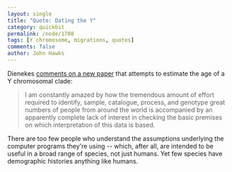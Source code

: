 ```yaml
---
layout: single 
title: "Quote: Dating the Y" 
category: quickbit
permalink: /node/1708
tags: [Y chromosome, migrations, quotes] 
comments: false 
author: John Hawks 
---
```


Dienekes <a href="http://dienekes.blogspot.com/2008/10/60000-year-old-y-chromosome-haplogroup.html">comments on a new paper</a> that attempts to estimate the age of a Y chromosomal clade: 

<blockquote>I am constantly amazed by how the tremendous amount of effort required to identify, sample, catalogue, process, and genotype great numbers of people from around the world is accompanied by an apparently complete lack of interest in checking the basic premises on which interpretation of this data is based.</blockquote>

There are too few people who understand the assumptions underlying the computer programs they're using -- which, after all, are intended to be useful in a broad range of species, not just humans. Yet few species have demographic histories anything like humans. 

